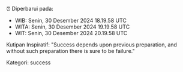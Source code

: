 ⏰ Diperbarui pada:
- WIB: Senin, 30 Desember 2024 18.19.58 UTC
- WITA: Senin, 30 Desember 2024 19.19.58 UTC
- WIT: Senin, 30 Desember 2024 20.19.58 UTC

Kutipan Inspiratif:
"Success depends upon previous preparation, and without such preparation there is sure to be failure."


Kategori: success


